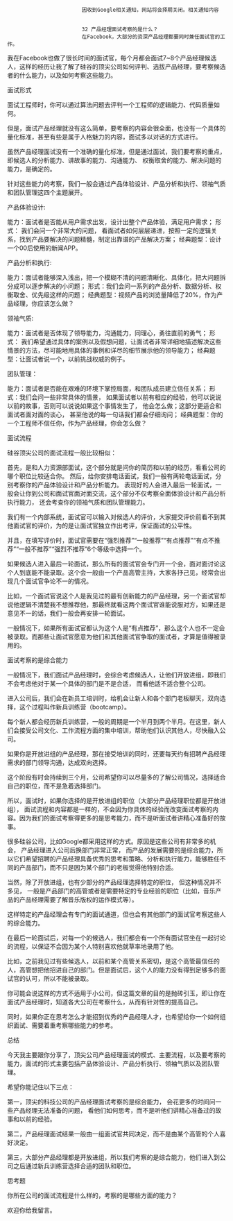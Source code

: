 
                            
                            因收到Google相关通知，网站将会择期关闭。相关通知内容
                            
                            
                            32 产品经理面试考察的是什么？
                            在Facebook，大部分的资深产品经理都要同时兼任面试官的工作。

我在Facebook也做了很长时间的面试官，每个月都会面试7~8个产品经理候选人，这样的经历让我了解了硅谷的顶尖公司如何评判、选拔产品经理，要考察候选者的什么能力，以及如何考察这些能力。

面试形式

面试工程师时，你可以通过算法问题去评判一个工程师的逻辑能力、代码质量如何。

但是，面试产品经理就没有这么简单，要考察的内容会很全面，也没有一个具体的量化标准，甚至有些是属于人格魅力的内容，面试多以对话的方式进行。

虽然产品经理面试没有一个准确的量化标准，但是通过面试，我们要考察的重点，即候选人的分析能力、讲故事的能力、沟通能力、 权衡取舍的能力、解决问题的能力，是确定的。

针对这些能力的考察，我们一般会通过产品体验设计、产品分析和执行、领袖气质和团队管理这四个主题展开。

产品体验设计:


能力：面试者是否能从用户需求出发，设计出整个产品体验，满足用户需求；
形式： 我们会问一个非常大的问题， 看面试者如何层层递进，按照一定的逻辑关系，找到产品要解决的问题精髓，制定出靠谱的产品解决方案；
经典题型：设计一个00后使用的新闻APP。


产品分析和执行:


能力：面试者能够深入浅出，把一个模糊不清的问题清晰化、具体化，把大问题拆分成可以逐步解决的小问题；
形式：我们会问一系列的产品分析、数据分析、权衡取舍、优先级这样的问题；
经典题型：视频产品的浏览量降低了20%，作为产品经理，你应该怎么做？


领袖气质:


能力：面试者是否体现了领导能力，沟通能力，同理心，勇往直前的勇气；
形式： 我们希望通过具体的案例以及假想问题，让面试者非常详细地描述解决这些情景的方法，尽可能地用具体的事例和详尽的细节展示他的领导能力；
经典题型：让面试者说一个，以前挑战权威的例子。


团队管理：


能力：面试者是否能在艰难的环境下掌控局面，和团队成员建立信任关系；
形式：我们会问一些非常具体的情景， 如果面试者以前有相应的经验，他可以说说以前的故事，否则可以说说如果这个事情发生了， 他会怎么做；这部分更适合和面试者面对面的谈心， 甚至他说的每一句话我们都会仔细询问；
经典题型：你的一个工程师不信任你，作为产品经理，你会怎么做？


面试流程

硅谷顶尖公司的面试流程一般比较相似：


首先，是和人力资源部面试，这个部分就是问你的简历和以前的经历，看看公司的哪个职位比较适合你。
然后，给你安排电话面试，我们一般有两轮电话面试，分别考察你的产品体验设计和产品分析能力。
表现好的人会进入最后一轮面试，一般会让你到公司和面试官面对面交流，这个部分不仅考察全面体验设计和产品分析执行能力， 还会考查你的领袖气质和团队管理能力。


我们有一个内部系统，面试官可以输入对候选人的评价，大家提交评价前看不到其他面试官的评价，为的是让面试官独立作出考评，保证面试的公平性。

并且，在填写评价时，面试官需要在“强烈推荐”“一般推荐”“有点推荐”“有点不推荐”“一般不推荐”“强烈不推荐”6个等级中选择一个。

如果候选人进入最后一轮面试，那么所有的面试官会专门开一个会，面对面讨论这个人到底能不能录取。这个会一般由一个产品高管主持，大家各抒己见，经常会出现几个面试官争论不一的情况。

比如，一个面试官说这个人是我见过的最有创新能力的产品经理，另一个面试官却说他逻辑不清楚我不想推荐他，那最终就看这两个面试官谁能说服对方，如果还是意见不一的话，我们一般会再安排一轮面试。

一般情况下，如果所有面试官都认为这个人是“有点推荐”，那么这个人也不一定会被录取。而那些让面试官愿意为他们和其他面试官争取的面试者，才算是值得被录用的。

面试考察的是综合能力

一般情况下，我们面试产品经理时，会综合考虑候选人，让他们开放进组，即我们不会考虑他对于某一个具体的部门是不是合适， 而看他适不适合整个公司。

进入公司后，我们会在新员工培训时，给机会让新人和各个部门老板聊天，双向选择，这个过程叫作新兵训练营（bootcamp）。

每个新人都会经历新兵训练营，一般的周期是一个半月到两个半月。在这里，新人们会接受公司文化、工作流程方面的集中培训，帮助他们认识其他人，尽快融入公司。

如果你是开放进组的产品经理，那在接受培训的同时，还要每天约有招聘产品经理需求的部门领导沟通，达成双向选择。

这个阶段有时会持续到三个月，公司希望你可以尽量多的了解公司情况，选择适合自己的职位，而不是急着选择部门。

所以，面试时，如果你选择的是开放进组的职位（大部分产品经理职位都是开放进组）， 面试流程和内容都是一样的，不会因为你具体的经验而改变面试考察的内容。因为我们的面试考察得更多的是思考能力，而不是听面试者讲精心准备好的故事。

很多硅谷公司，比如Google都采用这样的方式。原因是这些公司有非常多的机会， 产品经理进入公司后换部门非常正常， 而产品的发展需要的是综合能力，所以它们希望招聘的产品经理具备优秀的思考和策略、分析和执行能力，能够胜任不同的产品部门，而不只是因为某个部门的老板觉得他特别合适。

当然，除了开放进组，也有少部分的产品经理选择特定的职位， 但这种情况并不多见， 一般是产品部门的高管或者是需要特定的专业经验的职位（比如，音乐产品的产品经理需要了解音乐版权的运作模式等）。

这样特定的产品经理会有专门的面试通道，但也会有其他部门的面试官考察这些人的综合能力。

在最后一轮面试后，对每一个的候选人，我们都会有一个所有面试官坐在一起讨论的流程，以保证不会因为某个人特别喜欢他就草率地录用了他。

比如，之前我见过有些候选人，以前和某个高管关系密切，是这个高管最信任的人，高管想把他招进自己的部门。但是面试后，这个人的能力没有得到足够多的面试官的认可，所以不能被录取。

你可能会说这样的方式不适用于小公司，但这篇文章的目的是抛砖引玉，即让你在面试产品经理时，知道各大公司在考察什么，从而有针对性的提高自己。

同时，如果你正在思考怎么才能招到优秀的产品经理人才，也希望给你一个如何组织面试、需要着重考察哪些能力的参考。

总结

今天我主要跟你分享了，顶尖公司产品经理面试的模式、主要流程，以及要考察的能力，面试的形式主要包括产品体验设计、产品分析执行、领袖气质以及团队管理。

希望你能记住以下三点：

第一，顶尖的科技公司的产品经理面试考察的是综合能力， 会花更多的时间问一些产品经理无法准备的问题， 看他们如何思考，而不是听他们讲精心准备过的故事和以前的经验。

第二，产品经理面试结果一般由一组面试官共同决定，而不是由某个高管的个人喜好决定。

第三，大部分产品经理都是开放进组，所以我们考察的是综合能力，他们进入到公司之后通过新兵训练营选择合适的团队和职位。

思考题

你所在公司的面试流程是什么样的，考察的是哪些方面的能力？

欢迎你给我留言。

                        
                        
                            